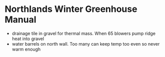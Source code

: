 # Northlands Winter Greenhouse Manual

* drainage tile in gravel for thermal mass. When 65 blowers pump ridge heat into gravel
* water barrels on north wall. Too many can keep temp too even so never warm enough
